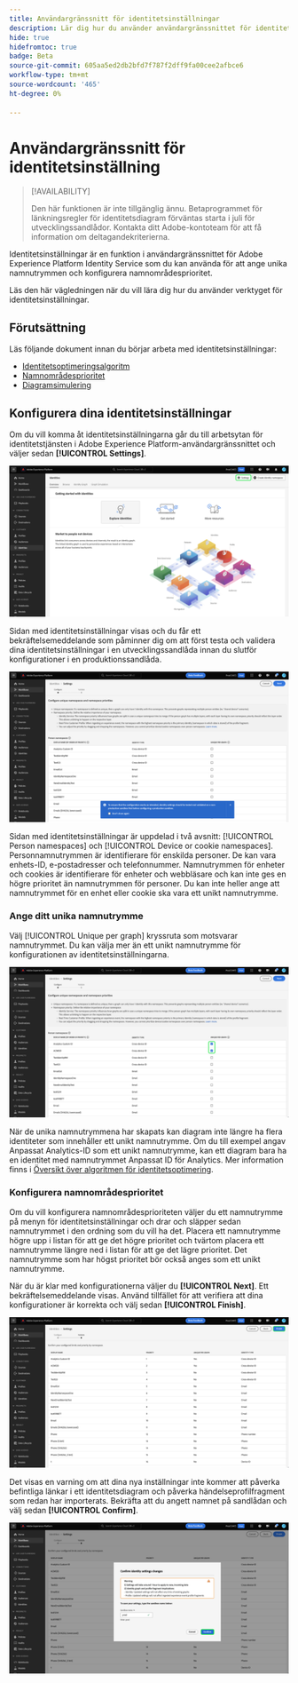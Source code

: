 ```yaml
---
title: Användargränssnitt för identitetsinställningar
description: Lär dig hur du använder användargränssnittet för identitetsinställningar.
hide: true
hidefromtoc: true
badge: Beta
source-git-commit: 605aa5ed2db2bfd7f787f2dff9fa00cee2afbce6
workflow-type: tm+mt
source-wordcount: '465'
ht-degree: 0%

---
```


# Användargränssnitt för identitetsinställning

>[!AVAILABILITY]
>
>Den här funktionen är inte tillgänglig ännu. Betaprogrammet för länkningsregler för identitetsdiagram förväntas starta i juli för utvecklingssandlådor. Kontakta ditt Adobe-kontoteam för att få information om deltagandekriterierna.

Identitetsinställningar är en funktion i användargränssnittet för Adobe Experience Platform Identity Service som du kan använda för att ange unika namnutrymmen och konfigurera namnområdesprioritet.

Läs den här vägledningen när du vill lära dig hur du använder verktyget för identitetsinställningar.

## Förutsättning

Läs följande dokument innan du börjar arbeta med identitetsinställningar:

* [Identitetsoptimeringsalgoritm](./identity-optimization-algorithm.md)
* [Namnområdesprioritet](./namespace-priority.md)
* [Diagramsimulering](./graph-simulation.md)

## Konfigurera dina identitetsinställningar

Om du vill komma åt identitetsinställningarna går du till arbetsytan för identitetstjänsten i Adobe Experience Platform-användargränssnittet och väljer sedan **[!UICONTROL Settings]**.

![Knappen för identitetsinställningar har valts.](../images/rules/identity-ui.png)

Sidan med identitetsinställningar visas och du får ett bekräftelsemeddelande som påminner dig om att först testa och validera dina identitetsinställningar i en utvecklingssandlåda innan du slutför konfigurationer i en produktionssandlåda.

![Sidan med identitetsinställningar.](../images/rules/identity-settings.png)

Sidan med identitetsinställningar är uppdelad i två avsnitt: [!UICONTROL Person namespaces] och [!UICONTROL Device or cookie namespaces]. Personnamnutrymmen är identifierare för enskilda personer. De kan vara enhets-ID, e-postadresser och telefonnummer. Namnutrymmen för enheter och cookies är identifierare för enheter och webbläsare och kan inte ges en högre prioritet än namnutrymmen för personer. Du kan inte heller ange att namnutrymmet för en enhet eller cookie ska vara ett unikt namnutrymme.

### Ange ditt unika namnutrymme

Välj [!UICONTROL Unique per graph] kryssruta som motsvarar namnutrymmet. Du kan välja mer än ett unikt namnutrymme för konfigurationen av identitetsinställningarna.

![Två unika namnutrymmen är markerade.](../images/rules/unique-namespaces.png)

När de unika namnutrymmena har skapats kan diagram inte längre ha flera identiteter som innehåller ett unikt namnutrymme. Om du till exempel angav Anpassat Analytics-ID som ett unikt namnutrymme, kan ett diagram bara ha en identitet med namnutrymmet Anpassat ID för Analytics. Mer information finns i [Översikt över algoritmen för identitetsoptimering](./identity-optimization-algorithm.md#unique-namespace).

### Konfigurera namnområdesprioritet

Om du vill konfigurera namnområdesprioriteten väljer du ett namnutrymme på menyn för identitetsinställningar och drar och släpper sedan namnutrymmet i den ordning som du vill ha det. Placera ett namnutrymme högre upp i listan för att ge det högre prioritet och tvärtom placera ett namnutrymme längre ned i listan för att ge det lägre prioritet. Det namnutrymme som har högst prioritet bör också anges som ett unikt namnutrymme.

När du är klar med konfigurationerna väljer du **[!UICONTROL Next]**. Ett bekräftelsemeddelande visas. Använd tillfället för att verifiera att dina konfigurationer är korrekta och välj sedan **[!UICONTROL Finish]**.

![Valideringssidan.](../images/rules/validate.png)

Det visas en varning om att dina nya inställningar inte kommer att påverka befintliga länkar i ett identitetsdiagram och påverka händelseprofilfragment som redan har importerats. Bekräfta att du angett namnet på sandlådan och välj sedan **[!UICONTROL Confirm]**.

![Bekräftelsefönstret.](../images/rules/confirm.png)